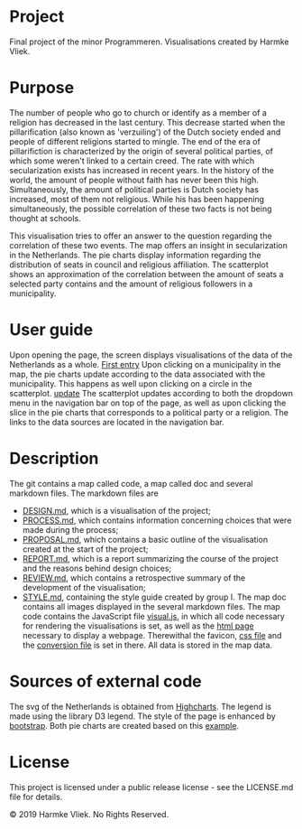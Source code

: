# Project
Final project of the minor Programmeren. Visualisations created by Harmke Vliek.

# Purpose
The number of people who go to church or identify as a member of a religion has decreased in the last century. This decrease started when the pillarification (also known as 'verzuiling') of the Dutch society ended and people of different religions started to mingle. The end of the era of pillarifiction is characterized by the origin of several political parties, of which some weren't linked to a certain creed. The rate with which secularization exists has increased in recent years. In the history of the world, the amount of people without faith has never been this high. Simultaneously, the amount of political parties is Dutch society has increased, most of them not religious. While his has been happening simultaneously, the possible correlation of these two facts is not being thought at schools.

This visualisation tries to offer an answer to the question regarding the correlation of these two events. The map offers an insight in secularization in the Netherlands. The pie charts display information regarding the distribution of seats in council and religious affiliation. The scatterplot shows an approximation of the correlation between the amount of seats a selected party contains and the amount of religious followers in a municipality.

# User guide
Upon opening the page, the screen displays visualisations of the data of the Netherlands as a whole.
[First entry](doc/screenNLtotaal.png) Upon clicking on a municipality in the map, the pie charts update according to the data associated with the municipality. This happens as well upon clicking on a circle in the scatterplot.
[update](doc/screenLochem.png)
The scatterplot updates according to both the dropdown menu in the navigation bar on top of the page, as well as upon clicking the slice in the pie charts that corresponds to a political party or a religion.
The links to the data sources are located in the navigation bar.

# Description
The git contains a map called code, a map called doc and several markdown files. The markdown files are
* [DESIGN.md](DESIGN.md), which is a visualisation of the project;
* [PROCESS.md](PROCESS.md), which contains information concerning choices that were made during the process;
* [PROPOSAL.md](PROPOSAL.md), which contains a basic outline of the visualisation created at the start of the project;
* [REPORT.md](REPORT.md), which is a report summarizing the course of the project and the reasons behind design choices;
* [REVIEW.md](REVIEW.md), which contains a retrospective summary of the development of the visualisation;
* [STYLE.md](STYLE.md), containing the style guide created by group I.
The map doc contains all images displayed in the several markdown files. The map code contains the JavaScript file [visual.js](code/visual.js), in which all code necessary for rendering the visualisations is set, as well as the [html page](code/index.html) necessary to display a webpage. Therewithal the favicon, [css file](code/style.css) and the [conversion file](code/CONVERT2JSON.py) is set in there. All data is stored in the map data.

# Sources of external code
The svg of the Netherlands is obtained from [Highcharts](http://code.highcharts.com/mapdata/countries/no/no-all-all.js). The legend is made using the library D3 legend. The style of the page is enhanced by [bootstrap](https://maxcdn.bootstrapcdn.com/bootstrap/3.3.7/css/bootstrap.min.css). Both pie charts are created based on this [example](https://codepen.io/alexmorgan/pen/XXzpZP).

# License
This project is licensed under a public release license - see the LICENSE.md file for details.

© 2019 Harmke Vliek. No Rights Reserved.
